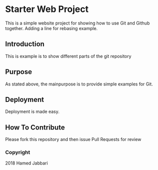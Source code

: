 # Starter Web Project

This is a simple website project for showing how
to use Git and Github together. Adding a line for rebasing example.

## Introduction

This is example is to show different parts of the git repository

## Purpose

As stated above, the mainpurpose is to provide simple examples for Git.
 

## Deployment

Deployment is made easy.

## How To Contribute

Please fork this repository and then issue Pull Requests for review

### Copyright

2018 Hamed Jabbari 

